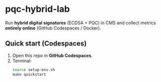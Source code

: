 # pqc-hybrid-lab
Run **hybrid digital signatures** (ECDSA + PQC) in CMS and collect metrics **entirely online** (GitHub Codespaces / Docker).

## Quick start (Codespaces)
1. Open this repo in **GitHub Codespaces**.
2. Terminal:
   ```bash
   source setup-env.sh
   make quickstart
   ```